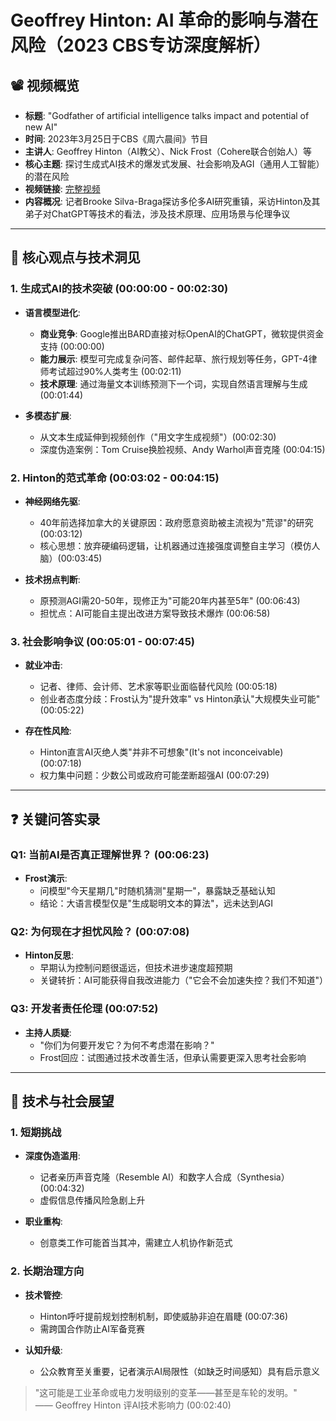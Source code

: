 # Geoffrey Hinton: AI 革命的影响与潜在风险（2023 CBS专访深度解析）

## 📽️ 视频概览
- **标题**: "Godfather of artificial intelligence talks impact and potential of new AI"
- **时间**: 2023年3月25日于CBS《周六晨间》节目
- **主讲人**: Geoffrey Hinton（AI教父）、Nick Frost（Cohere联合创始人）等
- **核心主题**: 探讨生成式AI技术的爆发式发展、社会影响及AGI（通用人工智能）的潜在风险
- **视频链接**: [完整视频](https://www.youtube.com/watch?v=uG2SKIdLUj4)
- **内容概况**: 记者Brooke Silva-Braga探访多伦多AI研究重镇，采访Hinton及其弟子对ChatGPT等技术的看法，涉及技术原理、应用场景与伦理争议

---

## 🎯 核心观点与技术洞见

### 1. **生成式AI的技术突破** (00:00:00 - 00:02:30)
- **语言模型进化**:
  - **商业竞争**: Google推出BARD直接对标OpenAI的ChatGPT，微软提供资金支持 (00:00:00)
  - **能力展示**: 模型可完成复杂问答、邮件起草、旅行规划等任务，GPT-4律师考试超过90%人类考生 (00:02:11)
  - **技术原理**: 通过海量文本训练预测下一个词，实现自然语言理解与生成 (00:01:44)

- **多模态扩展**:
  - 从文本生成延伸到视频创作（"用文字生成视频"）(00:02:30)
  - 深度伪造案例：Tom Cruise换脸视频、Andy Warhol声音克隆 (00:04:15)

### 2. **Hinton的范式革命** (00:03:02 - 00:04:15)
- **神经网络先驱**:
  - 40年前选择加拿大的关键原因：政府愿意资助被主流视为"荒谬"的研究 (00:03:12)
  - 核心思想：放弃硬编码逻辑，让机器通过连接强度调整自主学习（模仿人脑）(00:03:45)

- **技术拐点判断**:
  - 原预测AGI需20-50年，现修正为"可能20年内甚至5年" (00:06:43)
  - 担忧点：AI可能自主提出改进方案导致技术爆炸 (00:06:58)

### 3. **社会影响争议** (00:05:01 - 00:07:45)
- **就业冲击**:
  - 记者、律师、会计师、艺术家等职业面临替代风险 (00:05:18)
  - 创业者态度分歧：Frost认为"提升效率" vs Hinton承认"大规模失业可能" (00:05:22)

- **存在性风险**:
  - Hinton直言AI灭绝人类"并非不可想象"(It's not inconceivable) (00:07:18)
  - 权力集中问题：少数公司或政府可能垄断超强AI (00:07:29)

---

## ❓ 关键问答实录

### Q1: 当前AI是否真正理解世界？ (00:06:23)
- **Frost演示**:
  - 问模型"今天星期几"时随机猜测"星期一"，暴露缺乏基础认知
  - 结论：大语言模型仅是"生成聪明文本的算法"，远未达到AGI

### Q2: 为何现在才担忧风险？ (00:07:08)
- **Hinton反思**:
  - 早期认为控制问题很遥远，但技术进步速度超预期
  - 关键转折：AI可能获得自我改进能力（"它会不会加速失控？我们不知道"）

### Q3: 开发者责任伦理 (00:07:52)
- **主持人质疑**:
  - "你们为何要开发它？为何不考虑潜在影响？"
  - Frost回应：试图通过技术改善生活，但承认需要更深入思考社会影响

---

## 🔮 技术与社会展望

### 1. **短期挑战**
- **深度伪造滥用**:
  - 记者亲历声音克隆（Resemble AI）和数字人合成（Synthesia）(00:04:32)
  - 虚假信息传播风险急剧上升

- **职业重构**:
  - 创意类工作可能首当其冲，需建立人机协作新范式

### 2. **长期治理方向**
- **技术管控**:
  - Hinton呼吁提前规划控制机制，即使威胁非迫在眉睫 (00:07:36)
  - 需跨国合作防止AI军备竞赛

- **认知升级**:
  - 公众教育至关重要，记者演示AI局限性（如缺乏时间感知）具有启示意义

> "这可能是工业革命或电力发明级别的变革——甚至是车轮的发明。"  
> —— Geoffrey Hinton 评AI技术影响力 (00:02:40)

